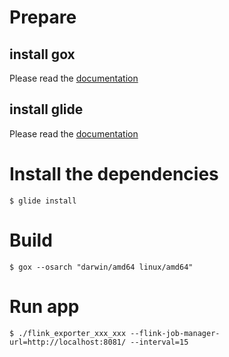 # Prepare

## install gox

Please read the [documentation](https://github.com/mitchellh/gox)

## install glide

Please read the [documentation](https://github.com/Masterminds/glide)

# Install the dependencies

```
$ glide install
```

# Build

```
$ gox --osarch "darwin/amd64 linux/amd64"
```

# Run app

```
$ ./flink_exporter_xxx_xxx --flink-job-manager-url=http://localhost:8081/ --interval=15
```
